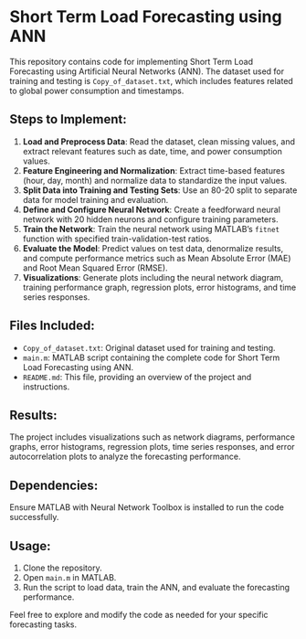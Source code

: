 # Short Term Load Forecasting using ANN

This repository contains code for implementing Short Term Load Forecasting using Artificial Neural Networks (ANN). The dataset used for training and testing is `Copy_of_dataset.txt`, which includes features related to global power consumption and timestamps.

## Steps to Implement:

1. **Load and Preprocess Data**: Read the dataset, clean missing values, and extract relevant features such as date, time, and power consumption values.
2. **Feature Engineering and Normalization**: Extract time-based features (hour, day, month) and normalize data to standardize the input values.
3. **Split Data into Training and Testing Sets**: Use an 80-20 split to separate data for model training and evaluation.
4. **Define and Configure Neural Network**: Create a feedforward neural network with 20 hidden neurons and configure training parameters.
5. **Train the Network**: Train the neural network using MATLAB’s `fitnet` function with specified train-validation-test ratios.
6. **Evaluate the Model**: Predict values on test data, denormalize results, and compute performance metrics such as Mean Absolute Error (MAE) and Root Mean Squared Error (RMSE).
7. **Visualizations**: Generate plots including the neural network diagram, training performance graph, regression plots, error histograms, and time series responses.

## Files Included:

- `Copy_of_dataset.txt`: Original dataset used for training and testing.
- `main.m`: MATLAB script containing the complete code for Short Term Load Forecasting using ANN.
- `README.md`: This file, providing an overview of the project and instructions.

## Results:

The project includes visualizations such as network diagrams, performance graphs, error histograms, regression plots, time series responses, and error autocorrelation plots to analyze the forecasting performance.

## Dependencies:

Ensure MATLAB with Neural Network Toolbox is installed to run the code successfully.

## Usage:

1. Clone the repository.
2. Open `main.m` in MATLAB.
3. Run the script to load data, train the ANN, and evaluate the forecasting performance.

Feel free to explore and modify the code as needed for your specific forecasting tasks.
